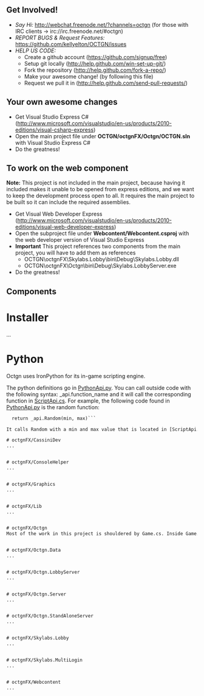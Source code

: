 Get Involved! 
-------------------------------------------------
* *Say Hi:* http://webchat.freenode.net/?channels=octgn (for those with IRC clients -> irc://irc.freenode.net/#octgn)
* *REPORT BUGS & Request Features:* https://github.com/kellyelton/OCTGN/issues
* *HELP US CODE:*
  * Create a github account (https://github.com/signup/free)
  * Setup git locally (http://help.github.com/win-set-up-git/)
  * Fork the repository (http://help.github.com/fork-a-repo/)
  * Make your awesome change! (by following this file)
  * Request we pull it in (http://help.github.com/send-pull-requests/)

Your own awesome changes
-------------------------------------------------
* Get Visual Studio Express C# (http://www.microsoft.com/visualstudio/en-us/products/2010-editions/visual-csharp-express)
* Open the main project file under **OCTGN/octgnFX/Octgn/OCTGN.sln** with Visual Studio Express C#
* Do the greatness!

To work on the web component
-------------------------------------------------
**Note:** This project is not included in the main project, because having it included makes it unable to be opened from 
express editions, and we want to keep the development process open to all.  It requires the main project to be built so 
it can include the required assemblies.

* Get Visual Web Developer Express (http://www.microsoft.com/visualstudio/en-us/products/2010-editions/visual-web-developer-express)
* Open the subproject file under **Webcontent/Webcontent.csproj** with the web developer version of Visual Studio Express
* **Important** This project references two components from the main project, you will have to add them as references
  * OCTGN\octgnFX\Skylabs.Lobby\bin\Debug\Skylabs.Lobby.dll 
  * OCTGN\octgnFX\Octgn\bin\Debug\Skylabs.LobbyServer.exe
* Do the greatness! 

Components
-------------------------------------------------

# Installer
...

# Python
Octgn uses IronPython for its in-game scripting engine.

The python definitions go in [PythonApi.py](https://github.com/kellyelton/OCTGN/blob/master/octgnFX/Octgn/Scripting/PythonAPI.py). You can call outside code with the following syntax:  _api.function_name and it will call the corresponding function in [ScriptApi.cs](https://github.com/kellyelton/OCTGN/blob/master/octgnFX/Octgn/Scripting/ScriptAPI.cs).
For example, the following code found in [PythonApi.py](https://github.com/kellyelton/OCTGN/blob/master/octgnFX/Octgn/Scripting/PythonAPI.py) is the random function:
```def rnd(min, max):
  return _api.Random(min, max)```

It calls Random with a min and max value that is located in [ScriptApi.cs](https://github.com/kellyelton/OCTGN/blob/master/octgnFX/Octgn/Scripting/ScriptAPI.cs).

# octgnFX/CassiniDev
...


# octgnFX/ConsoleHelper
...


# octgnFX/Graphics
...


# octgnFX/Lib
...


# octgnFX/Octgn
Most of the work in this project is shouldered by Game.cs. Inside Game.cs is a IVistaDBDatabase that has all card data installed in it. Card data is read and dropped into a CardModel format, which is stored in a Dictionary<Guid, CardModel> cardModelCache. CardModels are wrapped in a CardIdentity class (apparently for anti-cheating), which is wrapped in a Card class. Cards are placed into Piles and manipulated according to the gamedef.


# octgnFX/Octgn.Data
...


# octgnFX/Octgn.LobbyServer
...


# octgnFX/Octgn.Server
...


# octgnFX/Octgn.StandAloneServer
...


# octgnFX/Skylabs.Lobby
...


# octgnFX/Skylabs.MultiLogin
...


# octgnFX/Webcontent
...

